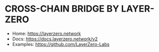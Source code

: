 # CROSS-CHAIN BRIDGE BY LAYER-ZERO

- Home: https://layerzero.network
- Docs: https://docs.layerzero.network/v2
- Examples: https://github.com/LayerZero-Labs
